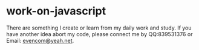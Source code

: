 # work-on-javascript
There are something I create or learn from my daily work and study. 
If you have another idea abort my code, please connect me by QQ:839531376 or Email: evencom@yeah.net.